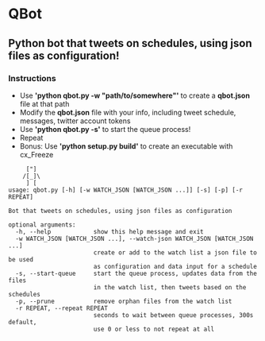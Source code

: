 # QBot
## Python bot that tweets on schedules, using json files as configuration!

### Instructions

- Use **'python qbot.py -w "path/to/somewhere"'** to create a **qbot.json** file at that path
- Modify the **qbot.json** file with your info, including tweet schedule, messages, twitter account tokens
- Use **'python qbot.py -s'** to start the queue process!
- Repeat
- Bonus: Use **'python setup.py build'** to create an executable with cx_Freeze

```
     ["]
    /[_]\
     ] [
usage: qbot.py [-h] [-w WATCH_JSON [WATCH_JSON ...]] [-s] [-p] [-r REPEAT]

Bot that tweets on schedules, using json files as configuration

optional arguments:
  -h, --help            show this help message and exit
  -w WATCH_JSON [WATCH_JSON ...], --watch-json WATCH_JSON [WATCH_JSON ...]
                        create or add to the watch list a json file to be used
                        as configuration and data input for a schedule
  -s, --start-queue     start the queue process, updates data from the files
                        in the watch list, then tweets based on the schedules
  -p, --prune           remove orphan files from the watch list
  -r REPEAT, --repeat REPEAT
                        seconds to wait between queue processes, 300s default,
                        use 0 or less to not repeat at all
```
